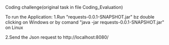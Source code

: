 Coding challenge(original task in file Coding_Evaluation)

To run the Application:
  1.Run "requests-0.0.1-SNAPSHOT.jar" bz double clicking on Windows or by comand "java -jar requests-0.0.1-SNAPSHOT.jar" on Linux
  
  2.Send the Json request to http://localhost:8080/

